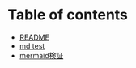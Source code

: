 # Table of contents

* [README](README.md)
* [md test](md-test.md)
* [mermaid検証](mermaid-jian-zheng.md)

